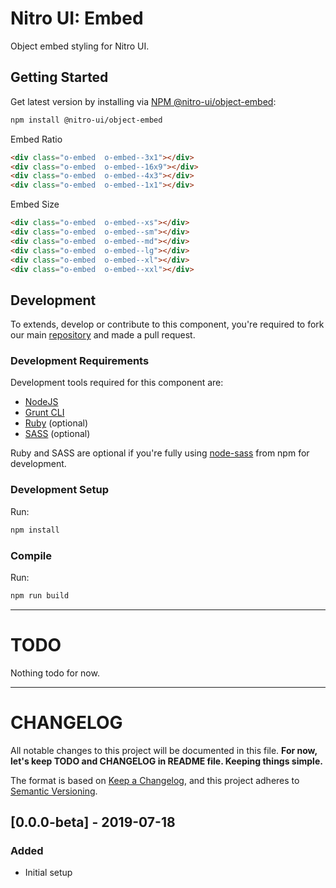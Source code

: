 # Nitro UI: Embed

Object embed styling for Nitro UI.

## Getting Started

Get latest version by installing via [NPM @nitro-ui/object-embed](https://www.npmjs.com/package/@nitro-ui/object-embed):

```sh
npm install @nitro-ui/object-embed
```

Embed Ratio


```html
<div class="o-embed  o-embed--3x1"></div>
<div class="o-embed  o-embed--16x9"></div>
<div class="o-embed  o-embed--4x3"></div>
<div class="o-embed  o-embed--1x1"></div>
```

Embed Size

```html
<div class="o-embed  o-embed--xs"></div>
<div class="o-embed  o-embed--sm"></div>
<div class="o-embed  o-embed--md"></div>
<div class="o-embed  o-embed--lg"></div>
<div class="o-embed  o-embed--xl"></div>
<div class="o-embed  o-embed--xxl"></div>
```

## Development

To extends, develop or contribute to this component, you're required to fork our main [repository](https://github.com/icarasia-/nitro-ui) and made a pull request.

### Development Requirements

Development tools required for this component are:

- [NodeJS](https://nodejs.org/en/)
- [Grunt CLI](https://gruntjs.com)
- [Ruby](https://www.ruby-lang.org/en/) (optional)
- [SASS](https://sass-lang.com) (optional)

Ruby and SASS are optional if you're fully using [node-sass](https://github.com/sass/node-sass) from npm for development.

### Development Setup

Run:

```sh
npm install
```

### Compile

Run:

```sh
npm run build
```
---

# TODO

Nothing todo for now.

---

# CHANGELOG

All notable changes to this project will be documented in this file. **For now, let's keep TODO and CHANGELOG in README file. Keeping things simple.**

The format is based on [Keep a Changelog](https://keepachangelog.com/en/1.0.0/),
and this project adheres to [Semantic Versioning](https://semver.org/spec/v2.0.0.html).

## [0.0.0-beta] - 2019-07-18
### Added
- Initial setup
